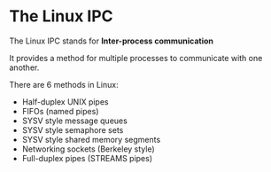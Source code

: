 # The Linux IPC

The Linux IPC stands for **Inter-process communication**

It provides a method for multiple processes to communicate with one another.

There are 6 methods in Linux:

* Half-duplex UNIX pipes
* FIFOs (named pipes)
* SYSV style message queues
* SYSV style semaphore sets
* SYSV style shared memory segments
* Networking sockets (Berkeley style)
* Full-duplex pipes (STREAMS pipes)